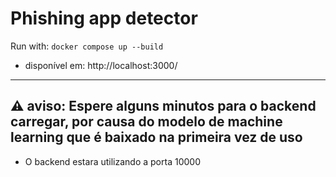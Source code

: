 # Phishing app detector
Run with:
```docker compose up --build```


- disponível em: http://localhost:3000/

---
**⚠️ aviso:** Espere alguns minutos para o backend carregar, por causa do modelo de machine learning que é baixado na primeira vez de uso
---
- O backend estara utilizando a porta 10000